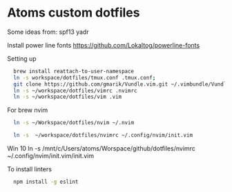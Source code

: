 Atoms custom dotfiles
========
Some ideas from:
spf13
yadr

Install power line fonts
https://github.com/Lokaltog/powerline-fonts

Setting up
```sh
  brew install reattach-to-user-namespace
  ln -s workspace/dotfiles/tmux.conf .tmux.conf;
  git clone https://github.com/gmarik/Vundle.vim.git ~/.vimbundle/Vundle.vim;
  ln -s ~/workspace/dotfiles/vimrc .nvimrc
  ln -s ~/workspace/dotfiles/vim .vim
```
For brew nvim
```sh
  ln -s ~/Workspace/dotfiles/nvim ~/.nvim

  ln -s  ~/workspace/dotfiles/nvimrc ~/.config/nvim/init.vim
```


Win 10
ln -s /mnt/c/Users/atoms/Worspace/github/dotfiles/nvimrc ~/.config/nvim/init.vim/init.vim


To install linters
```sh
  npm install -g eslint
```

